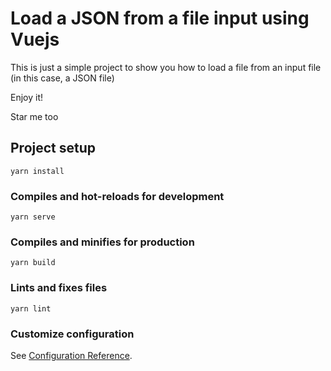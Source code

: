 # Load a JSON from a file input using Vuejs

This is just a simple project to show you how to load a file from an input file (in this case, a JSON file)

Enjoy it!

Star me too

## Project setup
```
yarn install
```

### Compiles and hot-reloads for development
```
yarn serve
```

### Compiles and minifies for production
```
yarn build
```

### Lints and fixes files
```
yarn lint
```

### Customize configuration
See [Configuration Reference](https://cli.vuejs.org/config/).
